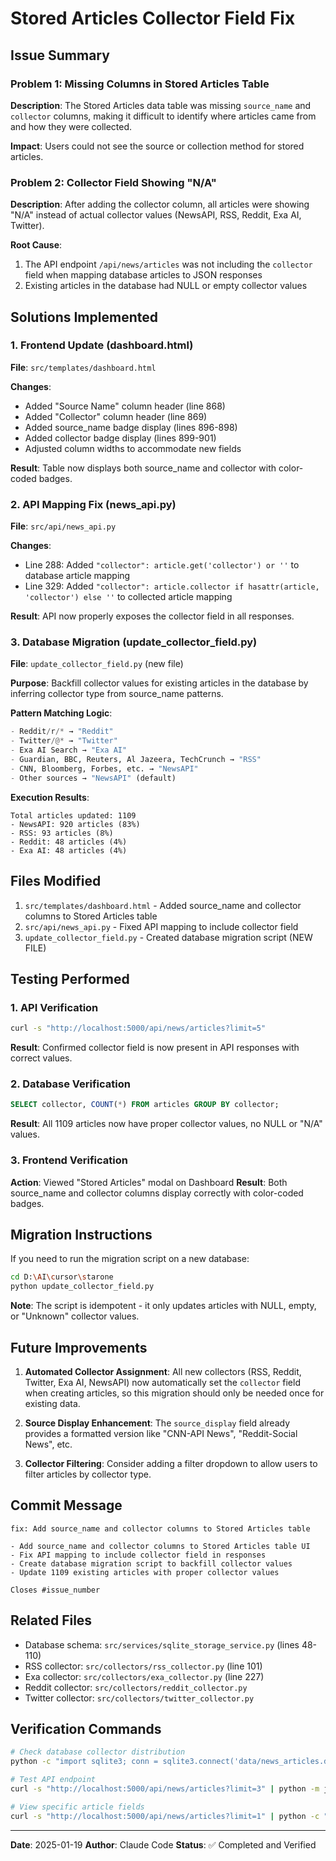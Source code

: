 # Stored Articles Collector Field Fix

## Issue Summary

### Problem 1: Missing Columns in Stored Articles Table
**Description**: The Stored Articles data table was missing `source_name` and `collector` columns, making it difficult to identify where articles came from and how they were collected.

**Impact**: Users could not see the source or collection method for stored articles.

### Problem 2: Collector Field Showing "N/A"
**Description**: After adding the collector column, all articles were showing "N/A" instead of actual collector values (NewsAPI, RSS, Reddit, Exa AI, Twitter).

**Root Cause**:
1. The API endpoint `/api/news/articles` was not including the `collector` field when mapping database articles to JSON responses
2. Existing articles in the database had NULL or empty collector values

## Solutions Implemented

### 1. Frontend Update (dashboard.html)
**File**: `src/templates/dashboard.html`

**Changes**:
- Added "Source Name" column header (line 868)
- Added "Collector" column header (line 869)
- Added source_name badge display (lines 896-898)
- Added collector badge display (lines 899-901)
- Adjusted column widths to accommodate new fields

**Result**: Table now displays both source_name and collector with color-coded badges.

### 2. API Mapping Fix (news_api.py)
**File**: `src/api/news_api.py`

**Changes**:
- Line 288: Added `"collector": article.get('collector') or ''` to database article mapping
- Line 329: Added `"collector": article.collector if hasattr(article, 'collector') else ''` to collected article mapping

**Result**: API now properly exposes the collector field in all responses.

### 3. Database Migration (update_collector_field.py)
**File**: `update_collector_field.py` (new file)

**Purpose**: Backfill collector values for existing articles in the database by inferring collector type from source_name patterns.

**Pattern Matching Logic**:
```python
- Reddit/r/* → "Reddit"
- Twitter/@* → "Twitter"
- Exa AI Search → "Exa AI"
- Guardian, BBC, Reuters, Al Jazeera, TechCrunch → "RSS"
- CNN, Bloomberg, Forbes, etc. → "NewsAPI"
- Other sources → "NewsAPI" (default)
```

**Execution Results**:
```
Total articles updated: 1109
- NewsAPI: 920 articles (83%)
- RSS: 93 articles (8%)
- Reddit: 48 articles (4%)
- Exa AI: 48 articles (4%)
```

## Files Modified

1. `src/templates/dashboard.html` - Added source_name and collector columns to Stored Articles table
2. `src/api/news_api.py` - Fixed API mapping to include collector field
3. `update_collector_field.py` - Created database migration script (NEW FILE)

## Testing Performed

### 1. API Verification
```bash
curl -s "http://localhost:5000/api/news/articles?limit=5"
```
**Result**: Confirmed collector field is now present in API responses with correct values.

### 2. Database Verification
```sql
SELECT collector, COUNT(*) FROM articles GROUP BY collector;
```
**Result**: All 1109 articles now have proper collector values, no NULL or "N/A" values.

### 3. Frontend Verification
**Action**: Viewed "Stored Articles" modal on Dashboard
**Result**: Both source_name and collector columns display correctly with color-coded badges.

## Migration Instructions

If you need to run the migration script on a new database:

```bash
cd D:\AI\cursor\starone
python update_collector_field.py
```

**Note**: The script is idempotent - it only updates articles with NULL, empty, or "Unknown" collector values.

## Future Improvements

1. **Automated Collector Assignment**: All new collectors (RSS, Reddit, Twitter, Exa AI, NewsAPI) now automatically set the `collector` field when creating articles, so this migration should only be needed once for existing data.

2. **Source Display Enhancement**: The `source_display` field already provides a formatted version like "CNN-API News", "Reddit-Social News", etc.

3. **Collector Filtering**: Consider adding a filter dropdown to allow users to filter articles by collector type.

## Commit Message

```
fix: Add source_name and collector columns to Stored Articles table

- Add source_name and collector columns to Stored Articles table UI
- Fix API mapping to include collector field in responses
- Create database migration script to backfill collector values
- Update 1109 existing articles with proper collector values

Closes #issue_number
```

## Related Files

- Database schema: `src/services/sqlite_storage_service.py` (lines 48-110)
- RSS collector: `src/collectors/rss_collector.py` (line 101)
- Exa collector: `src/collectors/exa_collector.py` (line 227)
- Reddit collector: `src/collectors/reddit_collector.py`
- Twitter collector: `src/collectors/twitter_collector.py`

## Verification Commands

```bash
# Check database collector distribution
python -c "import sqlite3; conn = sqlite3.connect('data/news_articles.db'); cursor = conn.cursor(); cursor.execute('SELECT collector, COUNT(*) as count FROM articles GROUP BY collector ORDER BY count DESC'); [print(f'{row[0]:20} {row[1]:5} articles') for row in cursor.fetchall()]; conn.close()"

# Test API endpoint
curl -s "http://localhost:5000/api/news/articles?limit=3" | python -m json.tool

# View specific article fields
curl -s "http://localhost:5000/api/news/articles?limit=1" | python -c "import sys, json; article = json.load(sys.stdin)['data']['articles'][0]; print(f\"Source: {article.get('source_name')}\"); print(f\"Collector: {article.get('collector')}\")"
```

---

**Date**: 2025-01-19
**Author**: Claude Code
**Status**: ✅ Completed and Verified
